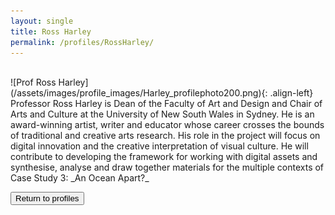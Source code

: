 ```yaml
---
layout: single
title: Ross Harley
permalink: /profiles/RossHarley/
---
```

<br/>
![Prof Ross Harley](/assets/images/profile_images/Harley_profilephoto200.png){: .align-left}
<br/>
Professor Ross Harley is Dean of the Faculty of Art and Design and Chair of Arts and Culture at the University of New South Wales in Sydney. He is an award-winning artist, writer and educator whose career crosses the bounds of traditional and creative arts research. His role in the project will focus on digital innovation and the creative interpretation of visual culture. He will contribute to developing the framework for working with digital assets and synthesise, analyse and draw together materials for the multiple contexts of Case Study 3: _An Ocean Apart?_

<p><a href="http://www.heritageoftheair.org.au/profiles"><button class="button">Return to profiles</button></a></p>
